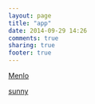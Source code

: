```yaml
---
layout: page
title: "app"
date: 2014-09-29 14:26
comments: true
sharing: true
footer: true
---
```

[Menlo](https://github.com/stevenlordiam/Menlo)

[sunny](https://github.com/stevenlordiam/sunny)